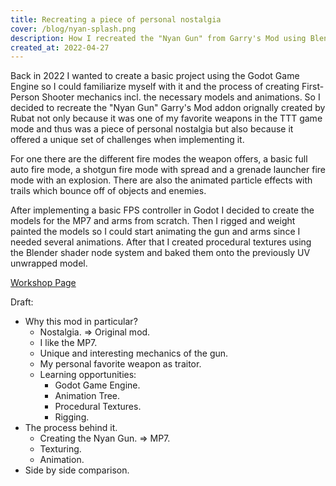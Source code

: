 ```yaml
---
title: Recreating a piece of personal nostalgia
cover: /blog/nyan-splash.png
description: How I recreated the "Nyan Gun" from Garry's Mod using Blender and Godot.
created_at: 2022-04-27
---
```


Back in 2022 I wanted to create a basic project using the Godot Game Engine so I could familiarize myself with it and the process of creating First-Person Shooter mechanics incl. the necessary models and animations. So I decided to recreate the "Nyan Gun" Garry's Mod addon orignally created by Rubat not only because it was one of my favorite weapons in the TTT game mode and thus was a piece of personal nostalgia but also because it offered a unique set of challenges when implementing it.

For one there are the different fire modes the weapon offers, a basic full auto fire mode, a shotgun fire mode with spread and a grenade launcher fire mode with an explosion. There are also the animated particle effects with trails which bounce off of objects and enemies.

After implementing a basic FPS controller in Godot I decided to create the models for the MP7 and arms from scratch. Then I rigged and weight painted the models so I could start animating the gun and arms since I needed several animations. After that I created procedural textures using the Blender shader node system and baked them onto the previously UV unwrapped model.

[Workshop Page](https://steamcommunity.com/sharedfiles/filedetails/?id=123277559)

Draft:
* Why this mod in particular?
  * Nostalgia. => Original mod.
  * I like the MP7.
  * Unique and interesting mechanics of the gun.
  * My personal favorite weapon as traitor.
  * Learning opportunities:
    * Godot Game Engine.
    * Animation Tree.
    * Procedural Textures.
    * Rigging.
* The process behind it.
  * Creating the Nyan Gun. => MP7.
  * Texturing.
  * Animation.
* Side by side comparison.
